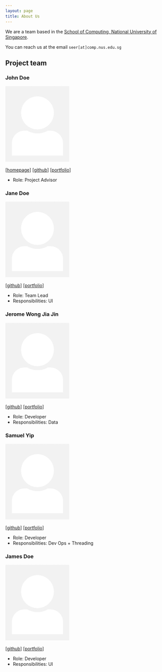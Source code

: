 ```yaml
---
layout: page
title: About Us
---
```


We are a team based in the [School of Computing, National University of Singapore](http://www.comp.nus.edu.sg).

You can reach us at the email `seer[at]comp.nus.edu.sg`

## Project team

### John Doe

<img src="images/samuelyip.png" width="200px">

[[homepage](http://www.comp.nus.edu.sg/~damithch)]
[[github](https://github.com/johndoe)]
[[portfolio](team/johndoe.md)]

* Role: Project Advisor

### Jane Doe

<img src="images/samuelyip.png" width="200px">

[[github](http://github.com/johndoe)]
[[portfolio](team/johndoe.md)]

* Role: Team Lead
* Responsibilities: UI

### Jerome Wong Jia Jin

<img src="images/samuelyip.png" width="200px">

[[github](http://github.com/jeromewojj)] [[portfolio](team/jeromewong.md)]

* Role: Developer
* Responsibilities: Data

### Samuel Yip

<img src="images/samuelyip.png" width="200px">

[[github](http://github.com/johndoe)]
[[portfolio](team/johndoe.md)]

* Role: Developer
* Responsibilities: Dev Ops + Threading

### James Doe

<img src="images/samuelyip.png" width="200px">

[[github](http://github.com/johndoe)]
[[portfolio](team/johndoe.md)]

* Role: Developer
* Responsibilities: UI
